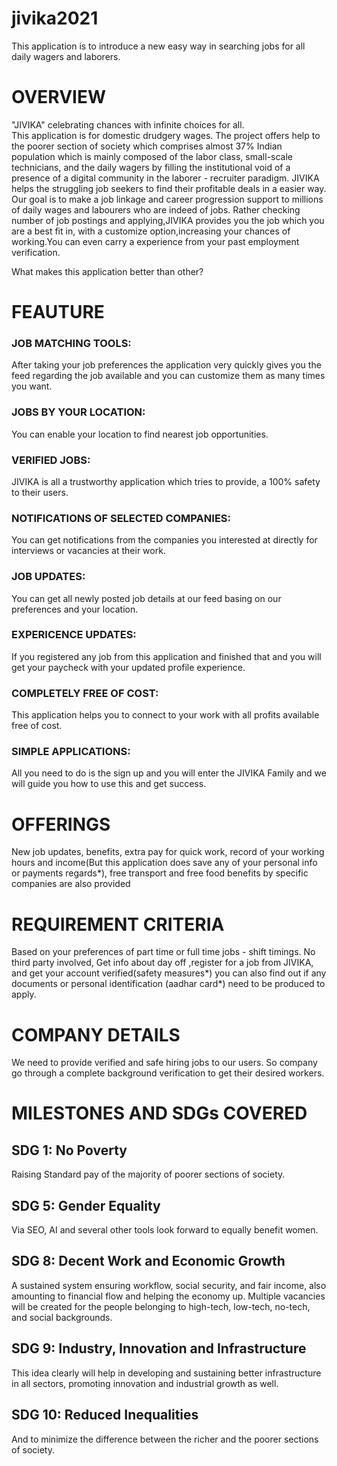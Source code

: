 # jivika2021
This application is to introduce a new easy way in searching jobs for all daily wagers and laborers.
# OVERVIEW    
"JIVIKA" celebrating chances with infinite choices for all.  
This application is for domestic drudgery wages.
The project offers help to the poorer section of society which comprises almost 37% Indian population 
which is mainly composed of the labor class, small-scale technicians, and the daily wagers by filling 
the institutional void of a presence of a digital community in the laborer - recruiter paradigm.
JIVIKA helps the struggling job seekers to find their profitable deals in a easier way.
Our goal is to make a job linkage and career progression support to millions of daily wages and labourers 
who are indeed of jobs.
Rather checking number of job postings and applying,JIVIKA provides you the job which you are a best fit in,
with a customize option,increasing your chances of working.You can even carry a experience from your 
past employment verification.
   
What makes this application better than other? 
# FEAUTURE
### JOB MATCHING TOOLS: 
   After taking your job preferences the application very quickly gives you the feed 
   regarding the job available and you can customize them as many times you want.
### JOBS BY YOUR LOCATION:
   You can enable your location to find nearest job opportunities.
### VERIFIED JOBS:
   JIVIKA is all a trustworthy application which tries to provide, a 100% safety to their users.
### NOTIFICATIONS OF SELECTED COMPANIES:
   You can get notifications from the companies you interested at directly
   for interviews or vacancies at their work.
### JOB UPDATES:
   You can get all newly posted job details at our feed basing on our preferences and your location.
### EXPERICENCE UPDATES:
   If you registered any job from this application and finished that and you will get your
   paycheck with your updated profile experience.
### COMPLETELY FREE OF COST:
   This application helps you to connect to your work with all profits available free of cost.
### SIMPLE APPLICATIONS:
   All you need to do is the sign up and you will enter the JIVIKA Family and we will 
   guide you how to use this and get success.
  
# OFFERINGS
   New job updates, benefits, extra pay for quick work, record of your working hours and income(But this application 
   does save any of your personal info or payments regards*), free transport and free food benefits by specific
   companies are also provided
# REQUIREMENT CRITERIA
   Based on your preferences of part time or full time jobs - shift timings.
   No third party involved, Get info about day off ,register for a job from JIVIKA, and get your account verified(safety measures*)
   you can also find out if any documents or personal identification (aadhar card*) need to be produced to apply.
# COMPANY DETAILS
   We need to provide verified and safe hiring jobs to our users. So company go through a complete background 
   verification to get their desired workers.

# MILESTONES AND SDGs COVERED

## SDG 1: No Poverty 
  Raising Standard pay of the majority of poorer sections of society.

## SDG 5: Gender Equality
  Via SEO, AI and several other tools look forward to equally benefit women.

## SDG 8: Decent Work and Economic Growth
  A sustained system ensuring workflow, social security, and fair income, also amounting to financial flow and helping the economy up. Multiple vacancies will be created for the   people belonging to high-tech, low-tech, no-tech, and social backgrounds.

## SDG 9: Industry, Innovation and Infrastructure
  This idea clearly will help in developing and sustaining better infrastructure in all sectors, promoting innovation and industrial growth as well.

## SDG 10: Reduced Inequalities
  And to minimize the difference between the richer and the poorer sections of society.
